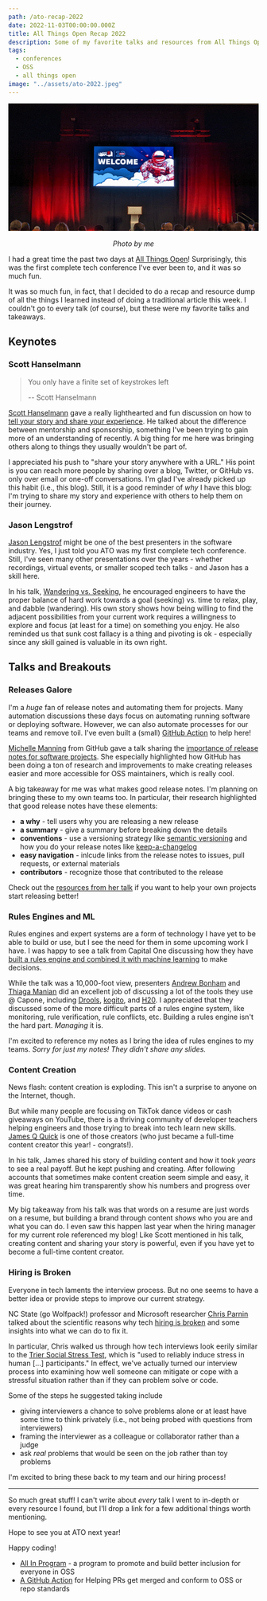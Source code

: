 ```yaml
---
path: /ato-recap-2022
date: 2022-11-03T00:00:00.000Z
title: All Things Open Recap 2022
description: Some of my favorite talks and resources from All Things Open 2022.
tags:
  - conferences
  - OSS
  - all things open
image: "../assets/ato-2022.jpeg"
---
```


<center>

![All things open banner in a a large conference room](../assets/ato-2022.jpeg)

<i> 

Photo by me
  
</i>


</center>

I had a great time the past two days at [All Things Open](https://2022.allthingsopen.org/)! Surprisingly, this was the first complete tech conference I've ever been to, and it was so much fun.

It was so much fun, in fact, that I decided to do a recap and resource dump of all the things I learned instead of doing a traditional article this week. I couldn't go to every talk (of course), but these were my favorite talks and takeaways.

## Keynotes

### Scott Hanselmann

> You only have a finite set of keystrokes left
>
> -- Scott Hanselmann

[Scott Hanselmann](https://twitter.com/shanselman) gave a really lighthearted and fun discussion on how to [tell your story and share your experience](https://2022.allthingsopen.org/sessions/mentorship-sponsorship-and-storytelling-building-the-next-generation-of-technologists/). He talked about the difference between mentorship and sponsorship, something I've been trying to gain more of an understanding of recently. A big thing for me here was bringing others along to things they usually wouldn't be part of.

I appreciated his push to "share your story anywhere with a URL." His point is you can reach more people by sharing over a blog, Twitter, or GitHub vs. only over email or one-off conversations. I'm glad I've already picked up this habit (i.e., this blog). Still, it is a good reminder of _why_ I have this blog: I'm trying to share my story and experience with others to help them on their journey.

### Jason Lengstrof

[Jason Lengstrof](https://twitter.com/jlengstorf) might be one of the best presenters in the software industry. Yes, I just told you ATO was my first complete tech conference. Still, I've seen many other presentations over the years - whether recordings, virtual events, or smaller scoped tech talks - and Jason has a skill here.

In his talk, [Wandering vs. Seeking](https://2022.allthingsopen.org/sessions/seeking-vs-wandering-how-curiosity-play-and-wasted-time-lead-to-healthier-more-successful-careers/), he encouraged engineers to have the proper balance of hard work towards a goal (seeking) vs. time to relax, play, and dabble (wandering). His own story shows how being willing to find the adjacent possibilities from your current work requires a  willingness to explore and focus (at least for a time) on something you enjoy. He also reminded us that sunk cost fallacy is a thing and pivoting is ok - especially since any skill gained is valuable in its own right.

## Talks and Breakouts

### Releases Galore

I'm a _huge_ fan of release notes and automating them for projects. Many automation discussions these days focus on automating running software or deploying software. However, we can also automate processes for our teams and remove toil. I've even built a (small) [GitHub Action](https://dangoslen.me/blog/enforcing-a-changelog-with-github-actions/) to help here!

[Michelle Manning](https://twitter.com/mishmanners/) from GitHub gave a talk sharing the [importance of release notes for software projects](https://2022.allthingsopen.org/sessions/release-radar-how-and-why-you-should-do-releases-for-your-open-source-project/). She especially highlighted how GitHub has been doing a ton of research and improvements to make creating releases easier and more accessible for OSS maintainers, which is really cool.

A big takeaway for me was what makes good release notes. I'm planning on bringing these to my own teams too. In particular, their research highlighted that good release notes have these elements:
- **a why** - tell users why you are releasing a new release
- **a summary** - give a summary before breaking down the details
- **conventions** - use a versioning strategy like [semantic versioning](https://semver.org) and how you do your release notes like [keep-a-changelog](https://keepachangelog.com/)
- **easy navigation** - inlcude links from the release notes to issues, pull requests, or external materials
- **contributors** - recognize those that contributed to the release

Check out the [resources from her talk](https://github.com/mishmanners/TalksandEvents/blob/main/Talks/ReleaseRadarAllThingsOpen2022.md) if you want to help your own projects start releasing better!

### Rules Engines and ML

Rules engines and expert systems are a form of technology I have yet to be able to build or use, but I see the need for them in some upcoming work I have. I was happy to see a talk from Capital One discussing how they have [built a rules engine and combined it with machine learning](https://2022.allthingsopen.org/sessions/combine-the-strengths-of-an-open-source-rules-engine-and-machine-learning-platform-to-power-decisioning/) to make decisions. 

While the talk was a 10,000-foot view, presenters [Andrew Bonham](https://2022.allthingsopen.org/speakers/andrew-bonham/) and [Thiaga Manian](https://2022.allthingsopen.org/speakers/thiaga-manian/) did an excellent job of discussing a lot of the tools they use @ Capone, including [Drools](https://www.drools.org/), [kogito](https://kogito.kie.org/), and [H20](https://h2o.ai/). I appreciated that they discussed some of the more difficult parts of a rules engine system, like monitoring, rule verification, rule conflicts, etc. Building a rules engine isn't the hard part. _Managing_ it is. 

I'm excited to reference my notes as I bring the idea of rules engines to my teams. _Sorry for just my notes! They didn't share any slides._

### Content Creation

News flash: content creation is exploding. This isn't a surprise to anyone on the Internet, though.

But while many people are focusing on TikTok dance videos or cash giveaways on YouTube, there is a thriving community of developer teachers helping engineers and those trying to break into tech learn new skills. [James Q Quick](https://twitter.com/jamesqquick) is one of those creators (who just became a full-time content creator this year! - congrats!).

In his talk, James shared his story of building content and how it took _years_ to see a real payoff. But he kept pushing and creating. After following accounts that sometimes make content creation seem simple and easy, it was great hearing him transparently show his numbers and progress over time.

My big takeaway from his talk was that words on a resume are just words on a resume, but building a brand through content _shows_ who you are and what you can do. I even saw this happen last year when the hiring manager for my current role referenced my blog! Like Scott mentioned in his talk, creating content and sharing your story is powerful, even if you have yet to become a full-time content creator.

### Hiring is Broken

Everyone in tech laments the interview process. But no one seems to have a better idea or provide steps to improve our current strategy.

NC State (go Wolfpack!) professor and Microsoft researcher [Chris Parnin](https://twitter.com/chrisparnin) talked about the scientific reasons why tech [hiring is broken](https://bit.ly/hiring-is-broken) and some insights into what we can do to fix it.

In particular, Chris walked us through how tech interviews look eerily similar to the [Trier Social Stress Test](https://en.wikipedia.org/wiki/Trier_social_stress_test), which is "used to reliably induce stress in human [...] participants." In effect, we've actually turned our interview process into examining how well someone can mitigate or cope with a stressful situation rather than if they can problem solve or code.

Some of the steps he suggested taking include
- giving interviewers a chance to solve problems alone or at least have some time to think privately (i.e., not being probed with questions from interviewers)
- framing the interviewer as a colleague or collaborator rather than a judge 
- ask _real_ problems that would be seen on the job rather than toy problems

I'm excited to bring these back to my team and our hiring process!

---

So much great stuff! I can't write about _every_ talk I went to in-depth or every resource I found, but I'll drop a link for a few additional things worth mentioning.

Hope to see you at ATO next year!

Happy coding!

- [All In Program](https://allinopensource.org/) - a program to promote and build better inclusion for everyone in OSS
- [A GitHub Action](https://github.com/mtfoley/pr-compliance-action) for Helping PRs get merged and conform to OSS or repo standards
